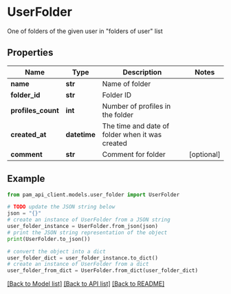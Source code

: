 # UserFolder

One of folders of the given user in \"folders of user\" list

## Properties

Name | Type | Description | Notes
------------ | ------------- | ------------- | -------------
**name** | **str** | Name of folder | 
**folder_id** | **str** | Folder ID | 
**profiles_count** | **int** | Number of profiles in the folder | 
**created_at** | **datetime** | The time and date of folder when it was created | 
**comment** | **str** | Comment for folder | [optional] 

## Example

```python
from pam_api_client.models.user_folder import UserFolder

# TODO update the JSON string below
json = "{}"
# create an instance of UserFolder from a JSON string
user_folder_instance = UserFolder.from_json(json)
# print the JSON string representation of the object
print(UserFolder.to_json())

# convert the object into a dict
user_folder_dict = user_folder_instance.to_dict()
# create an instance of UserFolder from a dict
user_folder_from_dict = UserFolder.from_dict(user_folder_dict)
```
[[Back to Model list]](../README.md#documentation-for-models) [[Back to API list]](../README.md#documentation-for-api-endpoints) [[Back to README]](../README.md)


